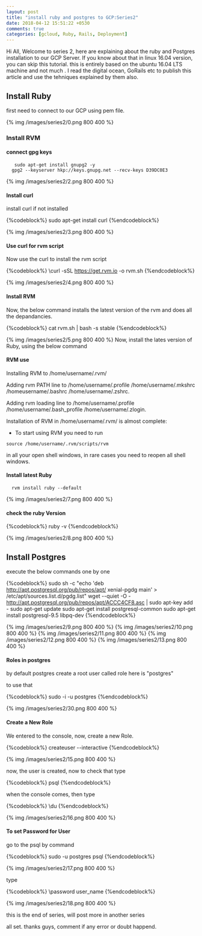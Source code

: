 ```yaml
---
layout: post
title: "install ruby and postgres to GCP:Series2"
date: 2018-04-12 15:51:22 +0530
comments: true
categories: [gcloud, Ruby, Rails, Deployment]
---
```


Hi All, Welcome to series 2, here are explaining about the ruby and Postgres installation to our GCP Server. If you know about that in linux 16.04 version, you can skip this tutorial. this is entirely based on the ubuntu 16.04 LTS machine and not much . I read the digital ocean, GoRails etc to publish this article and use the tehniques explained by them also.

## Install Ruby

  first need to connect to our GCP using pem file.

  {% img /images/series2/0.png 800 400 %}

### Install RVM

#### connect gpg keys

```
   sudo apt-get install gnupg2 -y
  gpg2 --keyserver hkp://keys.gnupg.net --recv-keys D39DC0E3
```

  {% img /images/series2/2.png 800 400 %}

#### Install curl

  install curl if not installed

  {%codeblock%}
    sudo apt-get install curl
  {%endcodeblock%}

  {% img /images/series2/3.png 800 400 %}
#### Use curl for rvm script

  Now use the curl to install the rvm script

  {%codeblock%}
    \curl -sSL https://get.rvm.io -o rvm.sh
  {%endcodeblock%}

  {% img /images/series2/4.png 800 400 %}

#### Install RVM

  Now, the below command installs the latest version of the rvm and does all the depandancies.

  {%codeblock%}
    cat rvm.sh | bash -s stable
  {%endcodeblock%}

  {% img /images/series2/5.png 800 400 %}
  Now, install the lates version of Ruby, using the below command



#### RVM use

  Installing RVM to /home/username/.rvm/

  Adding rvm PATH line to /home/username/.profile /home/username/.mkshrc /homeusername/.bashrc /home/username/.zshrc.

  Adding rvm loading line to /home/username/.profile /home/username/.bash_profile /home/username/.zlogin.

  Installation of RVM in /home/username/.rvm/ is almost complete:

  * To start using RVM you need to run
  ```
  source /home/username/.rvm/scripts/rvm
```
in all your open shell windows, in rare cases you need to reopen all shell windows.

#### Install latest Ruby

  ```
    rvm install ruby --default
  ```

  {% img /images/series2/7.png 800 400 %}


#### check the ruby Version

  {%codeblock%}
    ruby -v
  {%endcodeblock%}

  {% img /images/series2/8.png 800 400 %}

## Install Postgres

  execute the below commands one by one

  {%codeblock%}
    sudo sh -c "echo 'deb http://apt.postgresql.org/pub/repos/apt/ xenial-pgdg main' > /etc/apt/sources.list.d/pgdg.list"
    wget --quiet -O - http://apt.postgresql.org/pub/repos/apt/ACCC4CF8.asc | sudo apt-key add -
    sudo apt-get update
    sudo apt-get install postgresql-common
    sudo apt-get install postgresql-9.5 libpq-dev
  {%endcodeblock%}

  {% img /images/series2/9.png 800 400 %}
  {% img /images/series2/10.png 800 400 %}
  {% img /images/series2/11.png 800 400 %}
  {% img /images/series2/12.png 800 400 %}
  {% img /images/series2/13.png 800 400 %}

#### Roles in postgres

  by default postgres create a root user called role here is "postgres"

  to use that

  {%codeblock%}
    sudo -i -u postgres
  {%endcodeblock%}

  {% img /images/series2/30.png 800 400 %}

#### Create a New Role

  We entered to the console, now, create a new Role.

  {%codeblock%}
    createuser --interactive
  {%endcodeblock%}

  {% img /images/series2/15.png 800 400 %}

now, the user is created, now to check that type

  {%codeblock%}
    psql
  {%endcodeblock%}

when the console comes, then type

  {%codeblock%}
    \du
  {%endcodeblock%}

  {% img /images/series2/16.png 800 400 %}

#### To set Password for User

go to the psql by command

  {%codeblock%}
    sudo -u postgres psql
  {%endcodeblock%}

  {% img /images/series2/17.png 800 400 %}

  type

  {%codeblock%}
    \password user_name
  {%endcodeblock%}

  {% img /images/series2/18.png 800 400 %}

this is the end of series, will post more in another series

all set. thanks guys, comment if any error or doubt happend.

